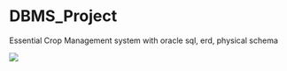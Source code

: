 # DBMS_Project
 Essential Crop Management system with oracle sql, erd, physical schema

<a href="https://asciinema.org/a/437902" target="_blank"><img src="https://asciinema.org/a/437902.svg" /></a>
